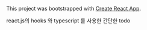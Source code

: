 This project was bootstrapped with [Create React App](https://github.com/facebook/create-react-app).

react.js의 hooks 와 typescript 를 사용한 간단한 todo
